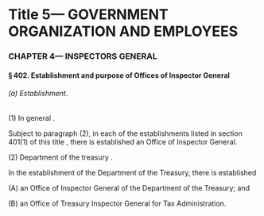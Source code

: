 
# Title 5— GOVERNMENT ORGANIZATION AND EMPLOYEES
### CHAPTER 4— INSPECTORS GENERAL
#### § 402. Establishment and purpose of Offices of Inspector General
###### (a) Establishment.

(1) In general .

Subject to paragraph (2), in each of the establishments listed in section 401(1) of this title , there is established an Office of Inspector General.

(2) Department of the treasury .

In the establishment of the Department of the Treasury, there is established

(A) an Office of Inspector General of the Department of the Treasury; and

(B) an Office of Treasury Inspector General for Tax Administration.
